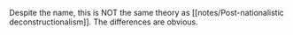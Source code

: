 Despite the name, this is NOT the same theory as [[notes/Post-nationalistic deconstructionalism]]. The differences are obvious.